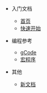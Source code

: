 - 入门文档
  - [首页](/)
  - [快速开始](quickstart.md)

- 编程参考
  - [gCode](gCode.md)
  - [宏程序](宏程序.md)

- 其他
  - [新文档](新文档.md)